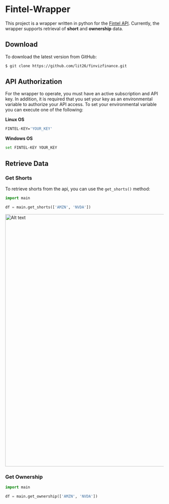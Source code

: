 # Fintel-Wrapper
This project is a wrapper written in python for the [Fintel API](https://developers.fintel.io/).  Currently, the wrapper supports retrieval
of **short** and **ownership** data.

## Download
To download the latest version from GitHub:
```bash
$ git clone https://github.com/lit26/finvizfinance.git
```

## API Authorization
For the wrapper to operate, you must have an active subscription and API key.  In addition, it is required that you set 
your key as an environmental variable to authorize your API access.  To set your environmental variable you can execute 
one of the following:

**Linux OS**
```bash
FINTEL-KEY='YOUR_KEY'
```

**Windows OS**
```bash
set FINTEL-KEY YOUR_KEY
```

## Retrieve Data

### Get Shorts
To retrieve shorts from the api, you can use the ```get_shorts()``` method:
```python
import main

df = main.get_shorts(['AMZN', 'NVDA'])
```

<img title="a title" alt="Alt text" src="https://cdsdashboards.readthedocs.io/en/stable/_images/1_Original_Jupyter_Notebook.png" width="800">


### Get Ownership
```python
import main

df = main.get_ownership(['AMZN', 'NVDA'])
```
